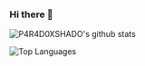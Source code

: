 ### Hi there 👋

![P4R4D0XSHADO's github stats](https://github-readme-stats.vercel.app/api?username=P4R4D0XSHADO&show_icons=true&count_private=true&theme=radical)

![Top Languages](https://github-readme-stats.vercel.app/api/top-langs/?username=P4R4D0XSHADO&theme=radical)
